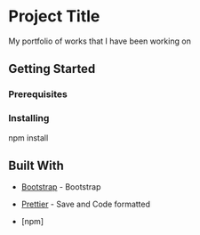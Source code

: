 # Project Title

My portfolio of works that I have been working on

## Getting Started

### Prerequisites

### Installing

npm install

## Built With

- [Bootstrap](https://getbootstrap.com/docs/4.2/getting-started/introduction/) - Bootstrap
- [Prettier](https://prettier.io/) - Save and Code formatted

- [npm]
